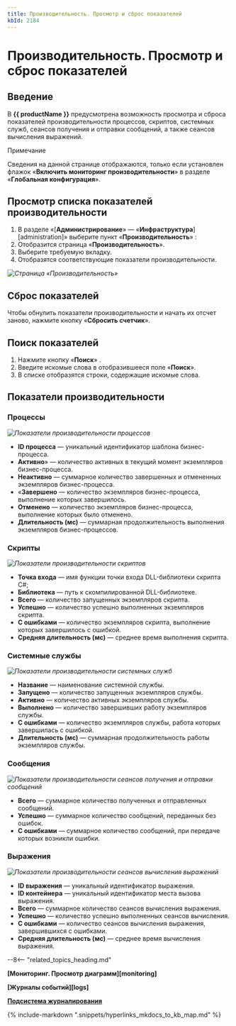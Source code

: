 ```yaml
---
title: Производительность. Просмотр и сброс показателей
kbId: 2184
---
```


# Производительность. Просмотр и сброс показателей

## Введение

В **{{ productName }}** предусмотрена возможность просмотра и сброса показателей производительности процессов, скриптов, системных служб, сеансов получения и отправки сообщений, а также сеансов вычисления выражений.

Примечание

Сведения на данной странице отображаются, только если установлен флажок «**Включить мониторинг производительности**» в разделе «**Глобальная конфигурация**».

## Просмотр списка показателей производительности

1. В разделе «[**Администрирование**» — «**Инфраструктура**][administration]» выберите пункт «**Производительность**» *‌*:
2. Отобразится страница «**Производительность**».
3. Выберите требуемую вкладку.
4. Отобразятся соответствующие показатели производительности.

_![Страница «Производительность»](https://kb.comindware.ru/assets/performance_page.png)_

## Сброс показателей

Чтобы обнулить показатели производительности и начать их отсчет заново, нажмите кнопку «**Сбросить счетчик**».

## Поиск показателей

1. Нажмите кнопку «**Поиск**» *‌*.
2. Введите искомые слова в отобразившееся поле «**Поиск**».
3. В списке отобразятся строки, содержащие искомые слова.

## Показатели производительности

### Процессы

_![Показатели производительности процессов](https://kb.comindware.ru/assets/performance_processes.png)_

- **ID процесса** — уникальный идентификатор шаблона бизнес-процесса.
- **Активно**» — количество активных в текущий момент экземпляров бизнес-процесса.
- **Неактивно** — суммарное количество завершенных и отмененных экземпляров бизнес-процесса.
- «**Завершено** — количество экземпляров бизнес-процесса, выполнение которых завершилось.
- **Отменено** — количество экземпляров бизнес-процесса, выполнение которых было отменено.
- **Длительность (мс)** — суммарная продолжительность выполнения экземпляров бизнес-процессов.

### Скрипты

_![Показатели производительности скриптов](https://kb.comindware.ru/assets/performance_scripts.png)_

- **Точка входа** — имя функции точки входа DLL-библиотеки скрипта C#;
- **Библиотека** — путь к скомпилированной DLL-библиотеке.
- **Всего** — количество запущенных экземпляров скрипта.
- **Успешно** — количество успешно выполненных экземпляров скрипта.
- **С ошибками** — количество экземпляров скрипта, выполнение которых завершилось с ошибкой.
- **Средняя длительность (мс)** — среднее время выполнения скрипта.

### Системные службы

_![Показатели производительности системных служб](https://kb.comindware.ru/assets/performance_system_services.png)_

- **Название** — наименование системной службы.
- **Запущено** — количество запущенных экземпляров службы.
- **Активно** — количество активных экземпляров службы.
- **Выполнено** — количество завершивших работу экземпляров службы.
- **С ошибками** — количество экземпляров службы, работа которых завершилась с ошибкой.
- **Длительность (мс)** — суммарная продолжительность работы экземпляров службы.

### Сообщения

_![Показатели производительности сеансов получения и отправки сообщений](https://kb.comindware.ru/assets/performance_messages.png)_

- **Всего** — суммарное количество полученных и отправленных сообщений.
- **Успешно** — суммарное количество сообщений, переданных без ошибок.
- **С ошибками** — суммарное количество сообщений, при передаче которых возникли ошибки.

### Выражения

_![Показатели производительности сеансов вычисления выражений](https://kb.comindware.ru/assets/performance_expressions.png)_

- **ID выражения** — уникальный идентификатор выражения.
- **ID контейнера** — уникальный идентификатор места вызова выражения.
- **Всего** — суммарное количество сеансов вычисления выражения.
- **Успешно** — количество успешно выполненных сеансов вычисления.
- **С ошибками** — количество сеансов вычисления выражения, завершившихся с ошибками.
- **Средняя длительность (мс)** — среднее время вычисления выражения.

--8<-- "related_topics_heading.md"

**[Мониторинг. Просмотр диаграмм][monitoring]**

**[Журналы событий][logs]**

**[Подсистема журналирования](https://kb.comindware.ru/article.php?id=2501)**



{% include-markdown ".snippets/hyperlinks_mkdocs_to_kb_map.md" %}
